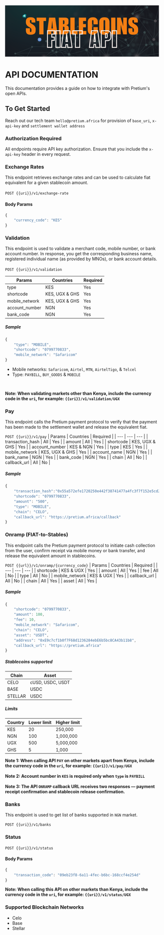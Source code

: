 ![My Image](USDT-FIAT.png)

# API DOCUMENTATION
This documentation provides a guide on how to integrate with Pretium's open APIs.

## To Get Started
Reach out our tech team `hello@pretium.africa` for provision of `base_uri`, `x-api-key` and `settlement wallet address`

### Authorization Required
All endpoints require API key authorization. Ensure that you include the `x-api-key` header in every request.

### Exchange Rates
This endpoint retrieves exchange rates and can be used to calculate fiat equivalent for a given stablecoin amount. <br><br>
`POST {{uri}}/v1/exchange-rate`

#### Body Params
```javascript
{
    "currency_code": "KES"
}
```

### Validation
This endpoint is used to validate a merchant code, mobile number, or bank account number. In response, you get the corresponding business name, registered individual name (as provided by MNOs), or bank account details.<br><br>
`POST {{uri}}/v1/validation`

| Params | Countries | Required |
| --- | --- | --- |
| type | KES | Yes |
| shortcode | KES, UGX & GHS | Yes |
| mobile_network | KES, UGX & GHS | Yes |
| account_number | NGN | Yes |
| bank_code | NGN | Yes |

##### Sample
```javascript
{
    "type": "MOBILE",
    "shortcode": "0799770833",
    "mobile_network": "Safaricom"
}
```

- Mobile networks: `Safaricom`, `Airtel`, `MTN`, `AirtelTigo`, & `Telcel`
- Type: `PAYBILL`, `BUY_GOODS` & `MOBILE`

<br>

**Note: When validating markets other than Kenya, include the currency code in the `uri`, for example: `{{uri}}/v1/validation/UGX`**

### Pay
This endpoint calls the Pretium payment protocol to verify that the payment has been made to the settlement wallet and release the equivalent fiat.    

`POST {{uri}}/v1/pay`
| Params | Countries | Required |
| --- | --- | --- |
| transaction_hash | All | Yes |
| amount | All | Yes |
| shortcode | KES, UGX & GHS | Yes |
| account_number | KES & NGN | Yes |
| type | KES | Yes |
| mobile_network | KES, UGX & GHS | Yes |
| account_name | NGN | Yes |
| bank_name | NGN | Yes |
| bank_code | NGN | Yes |
| chain | All | No |
| callback_url | All | No |

##### Sample
```javascript
{
    "transaction_hash":"0x55a572efe1720250e442f38741477a4fc3f7f152e5cd208cc52f8222a1c2a13b",
    "shortcode": "0799770833",
    "amount": "500",
    "type": "MOBILE",
    "chain": "CELO",
    "callback_url": "https://pretium.africa/callback"
}
```

### Onramp (FIAT-to-Stables)
This endpoint calls the Pretium payment protocol to initiate cash collection from the user, confirm receipt via mobile money or bank transfer, and release the equivalent amount in stablecoins. 

`POST {{url}}/v1/onramp/{currency_code}`
| Params | Countries | Required |
| --- | --- | --- |
| shortcode | KES & UGX | Yes |
| amount | All | Yes |
| fee | All | No |
| type | All | No |
| mobile_network | KES & UGX | Yes |
| callback_url | All | No |
| chain | All | Yes |
| asset | All | Yes |

##### Sample
```javascript
{
    "shortcode": "0799770833",
    "amount": 100,
    "fee": 10,
    "mobile_network": "Safaricom",
    "chain": "CELO",
    "asset": "USDT",
    "address": "0xE9c7cf1b0f7F68d1236284ebE6b5bc8CA43b11b8",
    "callback_url": "https://pretium.africa"
}
```

##### Stablecoins supported

| Chain | Asset |
| --- | --- |
| CELO | cUSD, USDC, USDT |
| BASE | USDC |
| STELLAR | USDC |

##### Limits

| Country | Lower limit | Higher limit|
| --- | --- | --- |
| KES | 20 | 250,000 |
| NGN | 100 | 1,000,000 |
| UGX | 500 | 5,000,000 |
| GHS | 5 | 1,000 |

**Note 1: When calling API `PAY` on other markets apart from Kenya, include the currency code in the `uri`, for example: `{{uri}}/v1/pay/UGX`** <br> <br>
**Note 2: Account number in `KES` is required only when `type` is `PAYBILL`** <br> <br>
**Note 3: The API `ONRAMP` callback URL receives two responses — payment receipt confirmation and stablecoin release confirmation.**

### Banks
This endpoint is used to get list of banks supported in `NGN` market.    

`POST {{uri}}/v1/banks`

### Status
`POST {{uri}}/v1/status`

#### Body Params
```javascript
{
    "transaction_code": "09eb23f8-6a11-4fec-b6bc-168ccf4e254d"
}
```

**Note: When calling this API on other markets than Kenya, include the currency code in the `uri`, for example: `{{uri}}/v1/status/UGX`**

### Supported Blockchain Networks
- Celo
- Base
- Stellar

